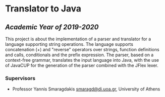 # Translator to Java

## _Academic Year of 2019-2020_

This project is about the implementation of a parser and translator for a language supporting string operations. The language supports concatenation (+) and "reverse" operators over strings, function definitions and calls, conditionals and the prefix expression. The parser, based on a context-free grammar, translates the input language into Java, with the use of JavaCUP for the generation of the parser combined with the JFlex lexer.

### Supervisors

* Professor Yannis Smaragdakis <smaragd@di.uoa.gr>, University of Athens
